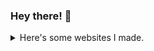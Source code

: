 ### Hey there! 👋

<details>
  <summary>Here's some websites I made.</summary>
  
  > **bernzrdo**  
  > Personal website _(Needs an update)_  
  > [bernzrdo.now.sh](https://bernzrdo.now.sh/)  

  > **Luso News**  
  > Fake news website  
  > [lusonews.now.sh](https://lusonews.now.sh/)  

  > **Custom Discs**  
  > Custom discs resource pack generator _(Weak UX)_  
  > [bernzrdo.github.io/customdiscs](https://bernzrdo.github.io/customdiscs/)  

  > **sapo**  
  > Help page for a Discord bot _(Abandoned)_  
  > [sapo.now.sh](https://sapo.now.sh/)  

  > **Guess Who**  
  > Playable Guess Who game _(Weak UX)_  
  > [bernzrdo.github.io/guesswho](https://bernzrdo.github.io/guesswho/)  

  > **Dashboard**  
  > School project  
  > [bernzrdo.github.io/dashboard](https://bernzrdo.github.io/dashboard/)  

  > **Slayyyter**  
  > School project  
  > [bernzrdo.github.io/slayyyter](https://bernzrdo.github.io/slayyyter/)  

  > **Pregnancy Detector**  
  > Joke pregnancy test website  
  > [pregnancy.neocities.org](https://pregnancy.neocities.org/)  

  > **Tasklist**  
  > Tasklist web app for iPhone _(Contains bugs)_  
  > [tasklist.neocities.org](https://tasklist.neocities.org/)  

  > **QuickStream**  
  > Listen to a preview of each song in an album  
  > [quickstream.neocities.org](https://quickstream.neocities.org/)  

  > **MusicData**  
  > Music preview using iTunes _(Weak UX)_  
  > [musicdata.neocities.org](https://musicdata.neocities.org/)  

  > **Instituições e Orgãos da UE**  
  > School project  
  > [ioue.neocities.org](https://ioue.neocities.org/)  

  > **MADDOG™**  
  > Teen influencer squad _(Abandoned)_  
  > [maddogtm.neocities.org](https://maddogtm.neocities.org/)  

  > **Inspiral**  
  > Concept for social network. _(Abandoned)_  
  > [inspiral.neocities.org](https://inspiral.neocities.org/)  
</details>
